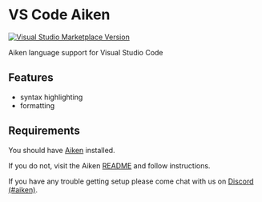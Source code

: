 # VS Code Aiken

[![Visual Studio Marketplace Version](https://img.shields.io/visual-studio-marketplace/v/Aiken.aiken?label=Visual%20Studio%20Marketplace&logo=visual-studio-code)](https://marketplace.visualstudio.com/items?itemName=Aiken.aiken)

Aiken language support for Visual Studio Code

## Features

- syntax highlighting
- formatting

## Requirements

You should have [Aiken](https://github.com/txpipe/aiken) installed.

If you do not, visit the Aiken [README](https://github.com/txpipe/aiken#prerequisites) and follow instructions.

If you have any trouble getting setup please come chat with us on [Discord (#aiken)](https://discord.gg/Vc3x8N9nz2).
